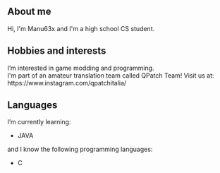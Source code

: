 <h2>About me</h2>
Hi, I'm Manu63x and I'm a high school CS student.

<h2>Hobbies and interests</h2>
<p>
  I’m interested in game modding and programming.<br>
  I'm part of an amateur translation team called QPatch Team!
  Visit us at: https://www.instagram.com/qpatchitalia/
</p>
<h2>Languages</h2>
I’m currently learning: 
<ul>
  <li>JAVA</li>
</ul>
and I know the following programming languages:
<ul>
  <li>C</li>
</ul>

<!---
Manu63x/Manu63x is a ✨ special ✨ repository because its `README.md` (this file) appears on your GitHub profile.
You can click the Preview link to take a look at your changes.
--->
